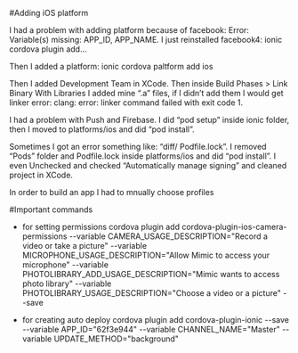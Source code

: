 #Adding iOS platform

I had a problem with adding platform because of facebook: Error: Variable(s) missing: APP_ID, APP_NAME. I just reinstalled facebook4: ionic cordova plugin add…

Then I added a platform: ionic cordova paltform add ios

Then I added Development Team in XCode. Then inside Build Phases > Link Binary With Libraries I added mine “.a” files, if I didn’t add them I would get linker error: clang: error: linker command failed with exit code 1.

I had a problem with Push and Firebase. I did “pod setup” inside ionic folder, then I moved to platforms/ios and did “pod install”.

Sometimes I got an error something like: “diff/ Podfile.lock”. I removed “Pods” folder and Podfile.lock inside platforms/ios and did “pod install”. I even Unchecked and checked “Automatically manage signing” and cleaned project in XCode.

In order to build an app I had to mnually choose profiles


#Important commands

- for setting permissions
cordova plugin add cordova-plugin-ios-camera-permissions --variable CAMERA_USAGE_DESCRIPTION="Record a video or take a picture" --variable MICROPHONE_USAGE_DESCRIPTION="Allow Mimic to access your microphone" --variable PHOTOLIBRARY_ADD_USAGE_DESCRIPTION="Mimic wants to access photo library" --variable PHOTOLIBRARY_USAGE_DESCRIPTION="Choose a video or a picture" --save

- for creating auto deploy
 cordova plugin add cordova-plugin-ionic --save --variable APP_ID="62f3e944" --variable CHANNEL_NAME="Master" --variable UPDATE_METHOD="background"


